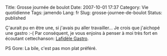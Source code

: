 Title: Grosse journée de boulot
Date: 2007-10-01 17:37
Category: Vie quotidienne
Tags: jamendo
Lang: fr
Slug: grosse-journee-de-boulot
Status: published

Ç'aurait pu en être une, si j'avais pu aller travailler... Je crois que j'aichopé une gastro :-(
Par conséquent, je vous enjoins à penser à moi très fort en écoutant cettechanson: [Lafidèle Gastro](http://www.jamendo.com/get/track/id/track/audio/play/2840).

PS Gore:
La bile, c'est pas mon plat préféré.
